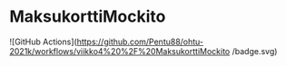 # MaksukorttiMockito
![GitHub Actions](https://github.com/Pentu88/ohtu-2021k/workflows/viikko4%20%2F%20MaksukorttiMockito
/badge.svg)
